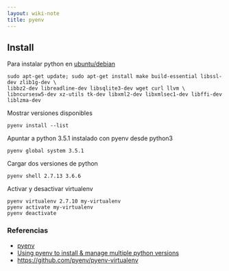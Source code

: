 ```yaml
---
layout: wiki-note
title: pyenv
---
```


## Install

Para instalar python en [ubuntu/debian](https://github.com/pyenv/pyenv/wiki#suggested-build-environment)

    sudo apt-get update; sudo apt-get install make build-essential libssl-dev zlib1g-dev \
    libbz2-dev libreadline-dev libsqlite3-dev wget curl llvm \
    libncursesw5-dev xz-utils tk-dev libxml2-dev libxmlsec1-dev libffi-dev liblzma-dev

Mostrar versiones disponibles

    pyenv install --list

Apuntar a python 3.5.1 instalado con pyenv desde python3

    pyenv global system 3.5.1

Cargar dos versiones de python

    pyenv shell 2.7.13 3.6.6

Activar y desactivar virtualenv

    pyenv virtualenv 2.7.10 my-virtualenv
    pyenv activate my-virtualenv
    pyenv deactivate

### Referencias

* [pyenv](https://github.com/yyuu/pyenv)
* [Using pyenv to install & manage multiple python versions](https://anil.io/blog/python/pyenv/using-pyenv-to-install-multiple-python-versions-tox/)
* https://github.com/pyenv/pyenv-virtualenv
